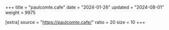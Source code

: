 +++
title = "paulcomte.cafe"
date = "2024-01-26"
updated = "2024-08-01"
weight = 9975

[extra]
source = "https://paulcomte.cafe/"
ratio = 20
size = 10
+++
